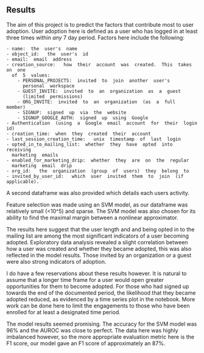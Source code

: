 ## Results

The aim of this project is to predict the factors that contribute most to user adoption. User adoption here is defined as a user who has logged in at least three times within *any* 7 day period. Factors here include the following:

    - name:  the  user's  name
    - object_id:   the  user's  id
    - email:  email  address
    - creation_source:   how  their  account  was  created.  This  takes  on  one
      of  5  values:
        - PERSONAL_PROJECTS:  invited  to  join  another  user's
          personal  workspace
        - GUEST_INVITE:  invited  to  an  organization  as  a  guest
          (limited  permissions)
        - ORG_INVITE:  invited  to  an  organization  (as  a  full  member)
        - SIGNUP:  signed  up  via  the  website
        - SIGNUP_GOOGLE_AUTH:  signed  up  using  Google
    - Authentication  (using  a  Google  email  account  for  their  login id)
    - creation_time:  when  they  created  their  account
    - last_session_creation_time:   unix  timestamp  of  last  login
    - opted_in_to_mailing_list:  whether  they  have  opted  into  receiving
      marketing  emails
    - enabled_for_marketing_drip:  whether  they  are  on  the  regular
      marketing  email  drip
    - org_id:   the  organization  (group  of  users)  they  belong  to
    - invited_by_user_id:   which  user  invited  them  to  join  (if  applicable).

A second dataframe was also provided which details each users activity. 

Feature selection was made using an SVM model, as our dataframe was relatively small (<10^5) and sparse. The SVM model was also chosen for its ability to find the maximal margin between a nonlinear approximator. 

The results here suggest that the user length and and being opted in to the mailing list are among the most significant indicators of a user becoming adopted. Exploratory data analysis revealed a slight correlation between how a user was created and whether they became adopted, this was also reflected in the model results. Those invited by an organization or a guest were also strong indicators of adoption. 

I do have a few reservations about these results however. It is natural to assume that a longer time frame for a user would open greater opportunities for them to become adopted. For those who had signed up towards the end of the documented period, the likelihood that they became adopted reduced, as evidenced by a time series plot in the notebook. More work can be done here to limit the engagements to those who have been enrolled for at least a designated time period. 

The model results seemed promising. The accuracy for the SVM model was 96% and the AUROC was close to perfect. The data here was highly imbalanced however, so the more appropriate evaluation metric here is the F1 score, our model gave an F1 score of approximately an 87%. 
